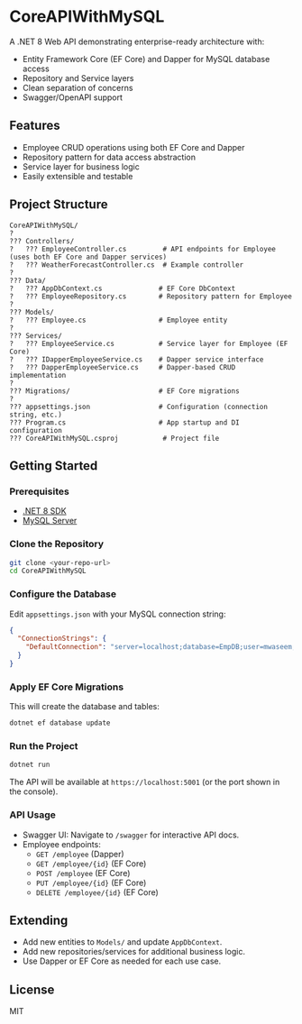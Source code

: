 # CoreAPIWithMySQL

A .NET 8 Web API demonstrating enterprise-ready architecture with:
- Entity Framework Core (EF Core) and Dapper for MySQL database access
- Repository and Service layers
- Clean separation of concerns
- Swagger/OpenAPI support

## Features
- Employee CRUD operations using both EF Core and Dapper
- Repository pattern for data access abstraction
- Service layer for business logic
- Easily extensible and testable

## Project Structure

```
CoreAPIWithMySQL/
?
??? Controllers/
?   ??? EmployeeController.cs         # API endpoints for Employee (uses both EF Core and Dapper services)
?   ??? WeatherForecastController.cs  # Example controller
?
??? Data/
?   ??? AppDbContext.cs              # EF Core DbContext
?   ??? EmployeeRepository.cs        # Repository pattern for Employee
?
??? Models/
?   ??? Employee.cs                  # Employee entity
?
??? Services/
?   ??? EmployeeService.cs           # Service layer for Employee (EF Core)
?   ??? IDapperEmployeeService.cs    # Dapper service interface
?   ??? DapperEmployeeService.cs     # Dapper-based CRUD implementation
?
??? Migrations/                      # EF Core migrations
?
??? appsettings.json                 # Configuration (connection string, etc.)
??? Program.cs                       # App startup and DI configuration
??? CoreAPIWithMySQL.csproj           # Project file
```

## Getting Started

### Prerequisites
- [.NET 8 SDK](https://dotnet.microsoft.com/download)
- [MySQL Server](https://dev.mysql.com/downloads/mysql/)

### Clone the Repository
```sh
git clone <your-repo-url>
cd CoreAPIWithMySQL
```

### Configure the Database
Edit `appsettings.json` with your MySQL connection string:
```json
{
  "ConnectionStrings": {
    "DefaultConnection": "server=localhost;database=EmpDB;user=mwaseem;password=xxxxx"
  }
}
```

### Apply EF Core Migrations
This will create the database and tables:
```sh
dotnet ef database update
```

### Run the Project
```sh
dotnet run
```

The API will be available at `https://localhost:5001` (or the port shown in the console).

### API Usage
- Swagger UI: Navigate to `/swagger` for interactive API docs.
- Employee endpoints:
  - `GET /employee` (Dapper)
  - `GET /employee/{id}` (EF Core)
  - `POST /employee` (EF Core)
  - `PUT /employee/{id}` (EF Core)
  - `DELETE /employee/{id}` (EF Core)

## Extending
- Add new entities to `Models/` and update `AppDbContext`.
- Add new repositories/services for additional business logic.
- Use Dapper or EF Core as needed for each use case.

## License
MIT
